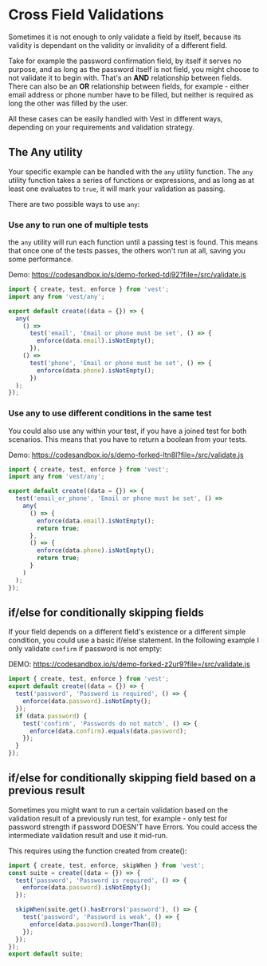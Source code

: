 # Cross Field Validations

Sometimes it is not enough to only validate a field by itself, because its validity is dependant on the validity or invalidity of a different field.

Take for example the password confirmation field, by itself it serves no purpose, and as long as the password itself is not field, you might choose to not validate it to begin with. That's an **AND** relationship between fields. There can also be an **OR** relationship between fields, for example - either email address or phone number have to be filled, but neither is required as long the other was filled by the user.

All these cases can be easily handled with Vest in different ways, depending on your requirements and validation strategy.

## The Any utility

Your specific example can be handled with the `any` utility function. The `any` utility function takes a series of functions or expressions, and as long as at least one evaluates to `true`, it will mark your validation as passing.

There are two possible ways to use `any`:

### Use any to run one of multiple tests

the `any` utility will run each function until a passing test is found. This means that once one of the tests passes, the others won't run at all, saving you some performance.

Demo: https://codesandbox.io/s/demo-forked-tdj92?file=/src/validate.js

```js
import { create, test, enforce } from 'vest';
import any from 'vest/any';

export default create((data = {}) => {
  any(
    () =>
      test('email', 'Email or phone must be set', () => {
        enforce(data.email).isNotEmpty();
      }),
    () =>
      test('phone', 'Email or phone must be set', () => {
        enforce(data.phone).isNotEmpty();
      })
  );
});
```

### Use any to use different conditions in the same test

You could also use any within your test, if you have a joined test for both scenarios. This means that you have to return a boolean from your tests.

Demo: https://codesandbox.io/s/demo-forked-ltn8l?file=/src/validate.js

```js
import { create, test, enforce } from 'vest';
import any from 'vest/any';

export default create((data = {}) => {
  test('email_or_phone', 'Email or phone must be set', () =>
    any(
      () => {
        enforce(data.email).isNotEmpty();
        return true;
      },
      () => {
        enforce(data.phone).isNotEmpty();
        return true;
      }
    )
  );
});
```

## if/else for conditionally skipping fields

If your field depends on a different field's existence or a different simple condition, you could use a basic if/else statement.
In the following example I only validate `confirm` if password is not empty:

DEMO: https://codesandbox.io/s/demo-forked-z2ur9?file=/src/validate.js

```js
import { create, test, enforce } from 'vest';
export default create((data = {}) => {
  test('password', 'Password is required', () => {
    enforce(data.password).isNotEmpty();
  });
  if (data.password) {
    test('confirm', 'Passwords do not match', () => {
      enforce(data.confirm).equals(data.password);
    });
  }
});
```

## if/else for conditionally skipping field based on a previous result

Sometimes you might want to run a certain validation based on the validation result of a previously run test, for example - only test for password strength if password DOESN'T have Errors. You could access the intermediate validation result and use it mid-run.

This requires using the function created from create():

```js
import { create, test, enforce, skipWhen } from 'vest';
const suite = create((data = {}) => {
  test('password', 'Password is required', () => {
    enforce(data.password).isNotEmpty();
  });

  skipWhen(suite.get().hasErrors('password'), () => {
    test('password', 'Password is weak', () => {
      enforce(data.password).longerThan(8);
    });
  });
});
export default suite;
```
